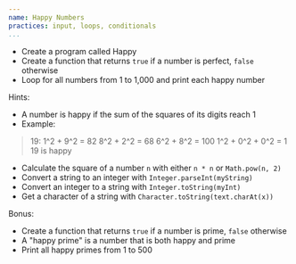 ```yaml
---
name: Happy Numbers
practices: input, loops, conditionals
...
```


- Create a program called Happy
- Create a function that returns `true` if a number is perfect, `false` otherwise
- Loop for all numbers from 1 to 1,000 and print each happy number

Hints:

- A number is happy if the sum of the squares of its digits reach 1
- Example:

> 19:
  1^2 + 9^2 = 82
  8^2 + 2^2 = 68
  6^2 + 8^2 = 100
  1^2 + 0^2 + 0^2 = 1
  19 is happy

- Calculate the square of a number `n` with either `n * n` or `Math.pow(n, 2)`
- Convert a string to an integer with `Integer.parseInt(myString)`
- Convert an integer to a string with `Integer.toString(myInt)`
- Get a character of a string with `Character.toString(text.charAt(x))`

Bonus:

- Create a function that returns `true` if a number is prime, `false` otherwise
- A "happy prime" is a number that is both happy and prime
- Print all happy primes from 1 to 500
